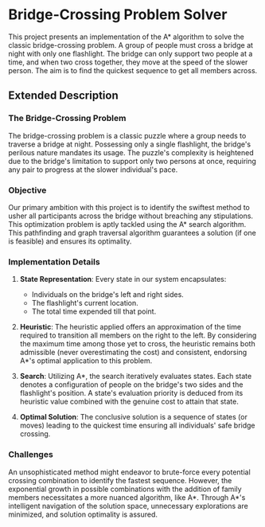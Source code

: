 # Bridge-Crossing Problem Solver

This project presents an implementation of the A* algorithm to solve the classic bridge-crossing problem. A group of people must cross a bridge at night with only one flashlight. The bridge can only support two people at a time, and when two cross together, they move at the speed of the slower person. The aim is to find the quickest sequence to get all members across.

## Extended Description

### The Bridge-Crossing Problem

The bridge-crossing problem is a classic puzzle where a group needs to traverse a bridge at night. Possessing only a single flashlight, the bridge's perilous nature mandates its usage. The puzzle's complexity is heightened due to the bridge's limitation to support only two persons at once, requiring any pair to progress at the slower individual's pace.

### Objective

Our primary ambition with this project is to identify the swiftest method to usher all participants across the bridge without breaching any stipulations. This optimization problem is aptly tackled using the A* search algorithm. This pathfinding and graph traversal algorithm guarantees a solution (if one is feasible) and ensures its optimality.

### Implementation Details

1. **State Representation**: Every state in our system encapsulates:
   - Individuals on the bridge's left and right sides.
   - The flashlight's current location.
   - The total time expended till that point.

2. **Heuristic**: The heuristic applied offers an approximation of the time required to transition all members on the right to the left. By considering the maximum time among those yet to cross, the heuristic remains both admissible (never overestimating the cost) and consistent, endorsing A*'s optimal application to this problem.

3. **Search**: Utilizing A*, the search iteratively evaluates states. Each state denotes a configuration of people on the bridge's two sides and the flashlight's position. A state's evaluation priority is deduced from its heuristic value combined with the genuine cost to attain that state.

4. **Optimal Solution**: The conclusive solution is a sequence of states (or moves) leading to the quickest time ensuring all individuals' safe bridge crossing.

### Challenges

An unsophisticated method might endeavor to brute-force every potential crossing combination to identify the fastest sequence. However, the exponential growth in possible combinations with the addition of family members necessitates a more nuanced algorithm, like A*. Through A*'s intelligent navigation of the solution space, unnecessary explorations are minimized, and solution optimality is assured.
